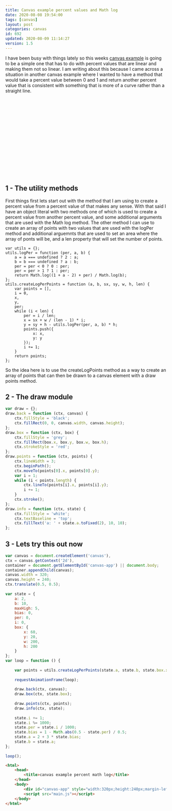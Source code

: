 ```yaml
---
title: Canvas example percent values and Math log
date: 2020-08-08 19:54:00
tags: [canvas]
layout: post
categories: canvas
id: 692
updated: 2020-08-09 11:14:27
version: 1.5
---
```


I have been busy with things lately so this weeks [canvas example](/2020/03/23/canvas-example/) is going to be a simple one that has to do with percent values that are linear and making them not so linear. I am writing about this because I came across a situation in another canvas example where I wanted to have a method that would take a percent value between 0 and 1 and return another percent value that is consistent with something that is more of a curve rather than a straight line.

<!-- more -->

<div id="canvas-app" style="width:320px;height:240px;margin-left:auto;margin-right:auto;"></div>
<script> var utils={};utils.logPer=function(per,a,b){a=a===undefined?2:a;b=b===undefined?a:b;per=per<0?0:per;per=per>1?1:per;return Math.log((1+a-2)+per)/Math.log(b);};utils.createLogPerPoints=function(a,b,sx,sy,w,h,len){var points=[],i=0,x,y,per;while(i<len){per=i/len;x=sx+w/(len-1)*i;y=sy+h-utils.logPer(per,a,b)*h;points.push({x:x,y:y});i+=1;} return points;};var draw={};draw.back=function(ctx,canvas){ctx.fillStyle='black';ctx.fillRect(0,0,canvas.width,canvas.height);};draw.box=function(ctx,box){ctx.fillStyle='grey';ctx.fillRect(box.x,box.y,box.w,box.h);ctx.strokeStyle='red';};draw.points=function(ctx,points){ctx.lineWidth=3;ctx.beginPath();ctx.moveTo(points[0].x,points[0].y);var i=1;while(i<points.length){ctx.lineTo(points[i].x,points[i].y);i+=1;} ctx.stroke();};draw.info=function(ctx,state){ctx.fillStyle='white';ctx.textBaseline='top';ctx.fillText('v'+state.ver,10,10);ctx.fillText('a: '+state.a.toFixed(2),10,20);};var canvas=document.createElement('canvas'),ctx=canvas.getContext('2d'),container=document.getElementById('canvas-app')||document.body;container.appendChild(canvas);canvas.width=320;canvas.height=240;ctx.translate(0.5,0.5);var state={ver:'0.0.0',a:2,b:10,maxHigh:5,bias:0,per:0,i:0,box:{x:60,y:20,w:200,h:200}};var loop=function(){var points=utils.createLogPerPoints(state.a,state.b,state.box.x,state.box.y,state.box.w,state.box.h,100);requestAnimationFrame(loop);draw.back(ctx,canvas);draw.box(ctx,state.box);draw.points(ctx,points);draw.info(ctx,state);state.i+=1;state.i%=1000;state.per=state.i/1000;state.bias=1-Math.abs(0.5-state.per)/0.5;state.a=2+3*state.bias;state.b=state.a;};loop(); </script>

## 1 - The utility methods

First things first lets start out with the method that I am using to create a percent value from a percent value of that makes any sense. With that said I have an object literal with two methods one of which is used to create a percent value from another percent value, and some additional arguments that are used with the Math log method. The other method I can use to create an array of points with two values that are used with the logPer method and additional arguemnts that are used to set an area where the array of ponts will be, and a len property that will set the number of points.

```
var utils = {};
utils.logPer = function (per, a, b) {
    a = a === undefined ? 2 : a;
    b = b === undefined ? a : b;
    per = per < 0 ? 0 : per;
    per = per > 1 ? 1 : per;
    return Math.log((1 + a - 2) + per) / Math.log(b);
};
utils.createLogPerPoints = function (a, b, sx, sy, w, h, len) {
    var points = [],
    i = 0,
    x,
    y,
    per;
    while (i < len) {
        per = i / len;
        x = sx + w / (len - 1) * i;
        y = sy + h - utils.logPer(per, a, b) * h;
        points.push({
            x: x,
            y: y
        });
        i += 1;
    }
    return points;
};
```

So the idea here is to use the createLogPoints method as a way to create an array of points that can then be drawn to a canvas element with a draw points method.


## 2 - The draw module

```js
var draw = {};
draw.back = function (ctx, canvas) {
    ctx.fillStyle = 'black';
    ctx.fillRect(0, 0, canvas.width, canvas.height);
};
draw.box = function (ctx, box) {
    ctx.fillStyle = 'grey';
    ctx.fillRect(box.x, box.y, box.w, box.h);
    ctx.strokeStyle = 'red';
};
draw.points = function (ctx, points) {
    ctx.lineWidth = 3;
    ctx.beginPath();
    ctx.moveTo(points[0].x, points[0].y);
    var i = 1;
    while (i < points.length) {
        ctx.lineTo(points[i].x, points[i].y);
        i += 1;
    }
    ctx.stroke();
};
draw.info = function (ctx, state) {
    ctx.fillStyle = 'white';
    ctx.textBaseline = 'top';
    ctx.fillText('a: ' + state.a.toFixed(2), 10, 10);
};
```

## 3 - Lets try this out now

```js
var canvas = document.createElement('canvas'),
ctx = canvas.getContext('2d'),
container = document.getElementById('canvas-app') || document.body;
container.appendChild(canvas);
canvas.width = 320;
canvas.height = 240;
ctx.translate(0.5, 0.5);
 
var state = {
    a: 2,
    b: 10,
    maxHigh: 5,
    bias: 0,
    per: 0,
    i: 0,
    box: {
        x: 60,
        y: 20,
        w: 200,
        h: 200
    }
};
var loop = function () {
 
    var points = utils.createLogPerPoints(state.a, state.b, state.box.x, state.box.y, state.box.w, state.box.h, 100);
 
    requestAnimationFrame(loop);
 
    draw.back(ctx, canvas);
    draw.box(ctx, state.box);
 
    draw.points(ctx, points);
    draw.info(ctx, state);
 
    state.i += 1;
    state.i %= 1000;
    state.per = state.i / 1000;
    state.bias = 1 - Math.abs(0.5 - state.per) / 0.5;
    state.a = 2 + 3 * state.bias;
    state.b = state.a;
};
 
loop();
```

```html
<html>
    <head>
        <title>canvas example percent math log</title>
    </head>
    <body>
        <div id="canvas-app" style="width:320px;height:240px;margin-left:auto;margin-right:auto;"></div>
        <script src="main.js"></script>
    </body>
</html>
```
